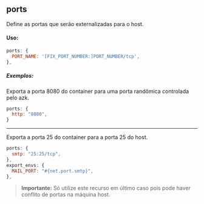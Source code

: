 ## ports

Define as portas que serão externalizadas para o host.

#### Uso:

```js
ports: {
  PORT_NAME: '[FIX_PORT_NUMBER:]PORT_NUMBER/tcp',
},
```

##### Exemplos:

Exporta a porta 8080 do container para uma porta randômica controlada pelo azk.

```js
ports: {
  http: "8080",
}
```
_______________
Exporta a porta 25 do container para a porta 25 do host.

```js
ports: {
  smtp: "25:25/tcp",
},
export_envs: {
  MAIL_PORT: "#{net.port.smtp}",
},
```

> __Importante:__ Só utilize este recurso em último caso pois pode haver conflito de portas na máquina host.